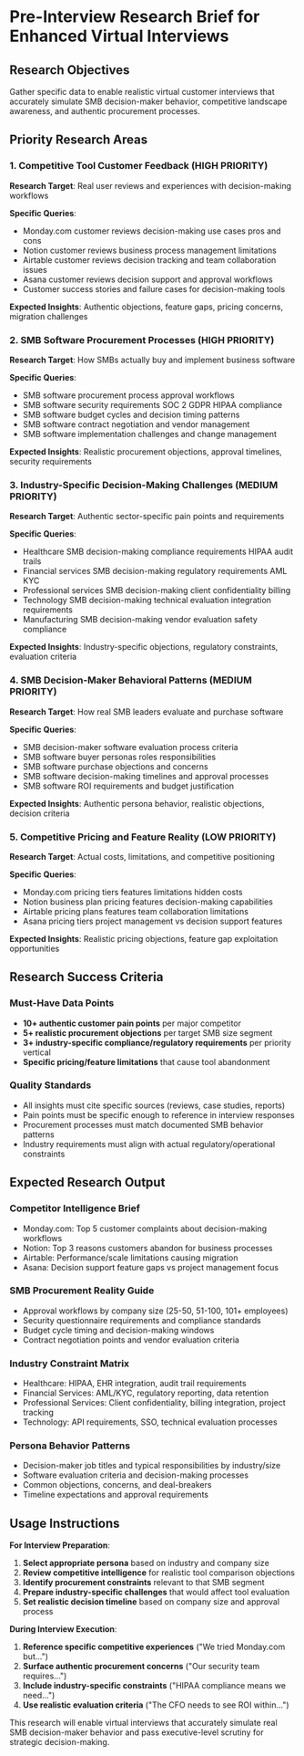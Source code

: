 # Pre-Interview Research Brief for Enhanced Virtual Interviews

## Research Objectives
Gather specific data to enable realistic virtual customer interviews that accurately simulate SMB decision-maker behavior, competitive landscape awareness, and authentic procurement processes.

## Priority Research Areas

### 1. **Competitive Tool Customer Feedback** (HIGH PRIORITY)
**Research Target**: Real user reviews and experiences with decision-making workflows

**Specific Queries**:
- Monday.com customer reviews decision-making use cases pros and cons
- Notion customer reviews business process management limitations
- Airtable customer reviews decision tracking and team collaboration issues
- Asana customer reviews decision support and approval workflows
- Customer success stories and failure cases for decision-making tools

**Expected Insights**: Authentic objections, feature gaps, pricing concerns, migration challenges

### 2. **SMB Software Procurement Processes** (HIGH PRIORITY)
**Research Target**: How SMBs actually buy and implement business software

**Specific Queries**:
- SMB software procurement process approval workflows
- SMB software security requirements SOC 2 GDPR HIPAA compliance
- SMB software budget cycles and decision timing patterns
- SMB software contract negotiation and vendor management
- SMB software implementation challenges and change management

**Expected Insights**: Realistic procurement objections, approval timelines, security requirements

### 3. **Industry-Specific Decision-Making Challenges** (MEDIUM PRIORITY)
**Research Target**: Authentic sector-specific pain points and requirements

**Specific Queries**:
- Healthcare SMB decision-making compliance requirements HIPAA audit trails
- Financial services SMB decision-making regulatory requirements AML KYC
- Professional services SMB decision-making client confidentiality billing
- Technology SMB decision-making technical evaluation integration requirements
- Manufacturing SMB decision-making vendor evaluation safety compliance

**Expected Insights**: Industry-specific objections, regulatory constraints, evaluation criteria

### 4. **SMB Decision-Maker Behavioral Patterns** (MEDIUM PRIORITY)
**Research Target**: How real SMB leaders evaluate and purchase software

**Specific Queries**:
- SMB decision-maker software evaluation process criteria
- SMB software buyer personas roles responsibilities
- SMB software purchase objections and concerns
- SMB software decision-making timelines and approval processes
- SMB software ROI requirements and budget justification

**Expected Insights**: Authentic persona behavior, realistic objections, decision criteria

### 5. **Competitive Pricing and Feature Reality** (LOW PRIORITY)
**Research Target**: Actual costs, limitations, and competitive positioning

**Specific Queries**:
- Monday.com pricing tiers features limitations hidden costs
- Notion business plan pricing features decision-making capabilities
- Airtable pricing plans features team collaboration limitations
- Asana pricing tiers project management vs decision support features

**Expected Insights**: Realistic pricing objections, feature gap exploitation opportunities

## Research Success Criteria

### Must-Have Data Points
- **10+ authentic customer pain points** per major competitor
- **5+ realistic procurement objections** per target SMB size segment
- **3+ industry-specific compliance/regulatory requirements** per priority vertical
- **Specific pricing/feature limitations** that cause tool abandonment

### Quality Standards
- All insights must cite specific sources (reviews, case studies, reports)
- Pain points must be specific enough to reference in interview responses
- Procurement processes must match documented SMB behavior patterns
- Industry requirements must align with actual regulatory/operational constraints

## Expected Research Output

### Competitor Intelligence Brief
- Monday.com: Top 5 customer complaints about decision-making workflows
- Notion: Top 3 reasons customers abandon for business processes
- Airtable: Performance/scale limitations causing migration
- Asana: Decision support feature gaps vs project management focus

### SMB Procurement Reality Guide
- Approval workflows by company size (25-50, 51-100, 101+ employees)
- Security questionnaire requirements and compliance standards
- Budget cycle timing and decision-making windows
- Contract negotiation points and vendor evaluation criteria

### Industry Constraint Matrix
- Healthcare: HIPAA, EHR integration, audit trail requirements
- Financial Services: AML/KYC, regulatory reporting, data retention
- Professional Services: Client confidentiality, billing integration, project tracking
- Technology: API requirements, SSO, technical evaluation processes

### Persona Behavior Patterns
- Decision-maker job titles and typical responsibilities by industry/size
- Software evaluation criteria and decision-making processes
- Common objections, concerns, and deal-breakers
- Timeline expectations and approval requirements

## Usage Instructions

**For Interview Preparation**:
1. **Select appropriate persona** based on industry and company size
2. **Review competitive intelligence** for realistic tool comparison objections
3. **Identify procurement constraints** relevant to that SMB segment
4. **Prepare industry-specific challenges** that would affect tool evaluation
5. **Set realistic decision timeline** based on company size and approval process

**During Interview Execution**:
1. **Reference specific competitive experiences** ("We tried Monday.com but...")
2. **Surface authentic procurement concerns** ("Our security team requires...")
3. **Include industry-specific constraints** ("HIPAA compliance means we need...")
4. **Use realistic evaluation criteria** ("The CFO needs to see ROI within...")

This research will enable virtual interviews that accurately simulate real SMB decision-maker behavior and pass executive-level scrutiny for strategic decision-making.